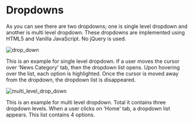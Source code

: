 # Dropdowns

As you can see there are two dropdowns; one is single level dropdown and another is multi level dropdown. These dropdowns are implemented using HTML5 and Vanilla JavaScript. No jQuery is used.

![drop_down](https://user-images.githubusercontent.com/58632626/152146610-4065b637-95ff-4499-bd3d-bef0fd125b65.png)

This is an example for single level dropdown. If a user moves the cursor over 'News Category' tab, then the dropdown list opens. Upon hovering over the list, each option is highlighted. Once the cursor is moved away from the dropdown, the dropdown list is disappeared.

![multi_level_drop_down](https://user-images.githubusercontent.com/58632626/152146822-a7b16f50-7f45-41fb-9d31-d587d23a3481.png)

This is an example for multi level dropdown. Total it contains three dropdown levels. When a user clicks on 'Home' tab, a dropdown list appears. This list contains 4 options. 
